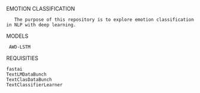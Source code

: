 EMOTION CLASSIFICATION

       The purpose of this repository is to explore emotion classification in NLP with deep learning.
       
MODELS
   
  
     AWD-LSTM


REQUISITIES
    
    fastai
    TextLMDataBunch
    TextClasDataBunch
    TextClassifierLearner
